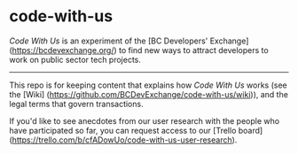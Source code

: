 # code-with-us

_Code With Us_ is an experiment of the [BC Developers' Exchange] (https://bcdevexchange.org/) to find new ways to attract developers to work on public sector tech projects.

---

This repo is for keeping content that explains how _Code With Us_ works (see the [Wiki] (https://github.com/BCDevExchange/code-with-us/wiki)), and the legal terms that govern transactions. 

If you'd like to see anecdotes from our user research with the people who have participated so far, you can request access to our [Trello board] (https://trello.com/b/cfADowUo/code-with-us-user-research).
